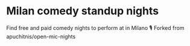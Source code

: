 # Milan comedy standup nights

Find free and paid comedy nights to perform at in Milano 🎙
Forked from apuchitnis/open-mic-nights
